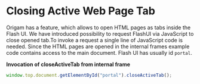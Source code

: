 # Closing Active Web Page Tab

Origam has a feature, which allows to open HTML pages as tabs inside the Flash UI. We have introduced possibility to request FlashUI via JavaScript to close opened tab.To invoke a request a single line of JavaScript code is needed. Since the HTML pages are opened in the internal frames example code contains access to the main document. Flash UI has usually id `portal`.

**Invocation of closeActiveTab from internal frame**

``` js
window.top.document.getElementById("portal").closeActiveTab(); 
```
